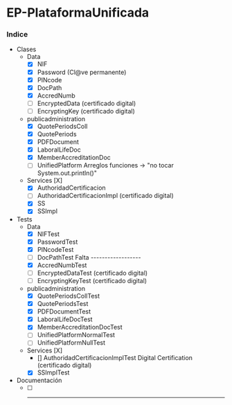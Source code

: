 # EP-PlataformaUnificada

### Indice ###
  * Clases
    * Data
        *  [x] NIF
        *  [x] Password (Cl@ve permanente)
        *  [x] PINcode
        *  [x] DocPath
        *  [x] AccredNumb
        *  [ ] EncryptedData (certificado digital)
        *  [ ] EncryptingKey (certificado digital)
    * publicadministration
        *  [x] QuotePeriodsColl
        *  [x] QuotePeriods
        *  [x] PDFDocument
        *  [x] LaboralLifeDoc
        *  [x] MemberAccreditationDoc
        *  [ ] UnifiedPlatform Arreglos funciones -> "no tocar System.out.println()"
    * Services [X]
        *  [x] AuthoridadCertificacion 
        *  [ ] AuthoridadCertificacionImpl (certificado digital)
        *  [x] SS
        *  [x] SSImpl
  * Tests
    * Data
      *  [x] NIFTest
      *  [x] PasswordTest
      *  [x] PINcodeTest
      *  [ ] DocPathTest Falta ------------------
      *  [x] AccredNumbTest
      *  [ ] EncryptedDataTest (certificado digital)
      *  [ ] EncryptingKeyTest (certificado digital)
    * publicadministration
      *  [X] QuotePeriodsCollTest
      *  [X] QuotePeriodsTest
      *  [X] PDFDocumentTest
      *  [x] LaboralLifeDocTest
      *  [x] MemberAccreditationDocTest
      *  [ ] UnifiedPlatformNormalTest
      *  [ ] UnifiedPlatformNullTest 
    * Services [X]
      *  [] AuthoridadCertificacionImplTest Digital Certification (certificado digital)
      *  [x] SSImplTest

  * Documentación
    *  [ ] ----------------------------

